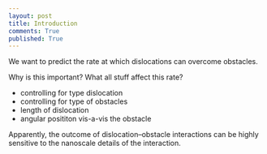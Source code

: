 ```yaml
---
layout: post
title: Introduction
comments: True
published: True
---
```


We want to predict the rate at which dislocations can overcome obstacles.

Why is this important?
What all stuff affect this rate?
 - controlling for type dislocation
 - controlling for type of obstacles
 - length of dislocation
 - angular posititon vis-a-vis the obstacle

Apparently, the outcome of dislocation–obstacle interactions can be highly sensitive to the nanoscale details of the interaction.
